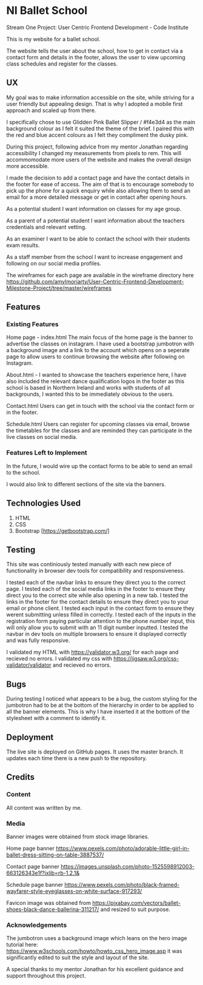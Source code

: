 

# NI Ballet School
Stream One Project: User Centric Frontend Development - Code Institute 

This is my website for a ballet school. 

The website tells the user about the school, how to get in contact via a contact form and details in the footer, 
allows the user to view upcoming class schedules and register for the classes.

 
## UX

My goal was to make information accessible on the site, while striving for a user friendly but appealing design.
That is why I adopted a mobile first approach and scaled up from there.

I specifically chose to use Glidden Pink Ballet Slipper / #f4e3d4 as the main background colour as I felt it suited the theme of the brief.
I paired this with the red and blue accent colours as I felt they compliment the dusky pink.

During this project, following advice from my mentor Jonathan regarding accessibility I changed my measurements from pixels to rem. 
This will accommomodate more users of the website and makes the overall design more accessible. 

I made the decision to add a contact page and have the contact details in the footer for ease of access. 
The aim of that is to encourage somebody to pick up the phone for a quick enquiry while also allowing them to send an email for a more detailed message or get in contact after opening hours.

As a potential student I want information on classes for my age group.

As a parent of a potential student I want information about the teachers credentials and relevant vetting.

As an examiner I want to be able to contact the school with their students exam results.

As a staff member from the school I want to increase engagement and following on our social media profiles.


The wireframes for each page are available in the wireframe directory here https://github.com/amylmoriarty/User-Centric-Frontend-Development-Milestone-Project/tree/master/wireframes


## Features

### Existing Features

Home page - index.html The main focus of the home page is the banner to advertise the classes on instagram. 
I have used a bootstrap jumbotron with a background image and a link to the account which opens on a seperate page to allow users to continue browsing the website after following on Instagram.

About.html - I wanted to showcase the teachers experience here, I have also included the relevant dance qualification logos in the footer as this school is based in Northern Ireland and works with students of all backgrounds, 
I wanted this to be immediately obvious to the users.

Contact.html Users can get in touch with the school via the contact form or in the footer.

Schedule.html Users can register for upcoming classes via email, browse the timetables for the classes and are reminded they can participate in the live classes on social media.


### Features Left to Implement

In the future, I would wire up the contact forms to be able to send an email to the school. 

I would also link to different sections of the site via the banners.

## Technologies Used

1. HTML
2. CSS
3. Bootstrap [https://getbootstrap.com/]

## Testing

This site was continiously tested manually with each new piece of functionality in browser dev tools for compatibility and responsiveness.

I tested each of the navbar links to ensure they direct you to the correct page.
I tested each of the social media links in the footer to ensure they direct you to the correct site while also opening in a new tab.
I tested the links in the footer for the contact details to ensure they direct you to your email or phone client.
I tested each input in the contact form to ensure they werent submitting unless filled in correctly.
I tested each of the inputs in the registration form paying particular attention to the phone number input, this will only allow you to submit with an 11 digit number  inputted.
I tested the navbar in dev tools on multiple browsers to ensure it displayed correctly and was fully responsive.

I validated my HTML with https://validator.w3.org/ for each page and recieved no errors.
I validated my css with https://jigsaw.w3.org/css-validator/validator and recieved no errors.

## Bugs

During testing I noticed what appears to be a bug, the custom styling for the jumbotron had to be at the bottom of the hierarchy in order to be applied to all the banner elements. 
This is why I have inserted it at the bottom of the stylesheet with a comment to identify it.

## Deployment

The live site is deployed on GitHub pages. It uses the master branch. It updates each time there is a new push to the repository.


## Credits

### Content
All content was written by me.

### Media

Banner images were obtained from stock image libraries.

Home page banner  https://www.pexels.com/photo/adorable-little-girl-in-ballet-dress-sitting-on-table-3887537/

Contact page banner https://images.unsplash.com/photo-1525598912003-663126343e1f?ixlib=rb-1.2.1&

Schedule page banner  https://www.pexels.com/photo/black-framed-wayfarer-style-eyeglasses-on-white-surface-917293/ 

Favicon image was obtained from https://pixabay.com/vectors/ballet-shoes-black-dance-ballerina-311217/ and resized to suit purpose.
### Acknowledgements

The jumbotron uses a background image which leans on the hero image tutorial here: https://www.w3schools.com/howto/howto_css_hero_image.asp it was significantly edited to suit the style and layout of the site.

A special thanks to my mentor Jonathan for his excellent guidance and support throughout this project. 